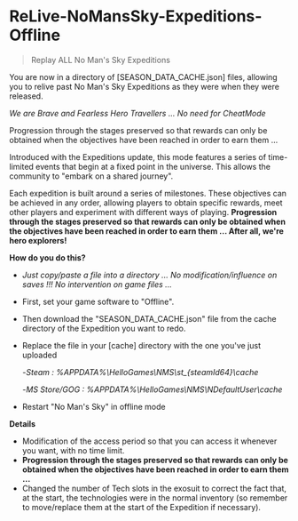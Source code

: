 # ReLive-NoMansSky-Expeditions-Offline

>Replay ALL No Man's Sky Expeditions

You are now in a directory of [SEASON_DATA_CACHE.json] files, allowing you to relive past No Man's Sky Expeditions as they were when they were released.

<i>We are Brave and Fearless Hero Travellers ... No need for CheatMode</i>

Progression through the stages preserved so that rewards can only be obtained when the objectives have been reached in order to earn them ...

Introduced with the Expeditions update, this mode features a series of time-limited events that begin at a fixed point in the universe. This allows the community to "embark on a shared journey".

Each expedition is built around a series of milestones. These objectives can be achieved in any order, allowing players to obtain specific rewards, meet other players and experiment with different ways of playing. <b>Progression through the stages preserved so that rewards can only be obtained when the objectives have been reached in order to earn them ... After all, we're hero explorers! </b>

<b>How do you do this?</b>
- <i>Just copy/paste a file into a directory ... No modification/influence on saves !!! No intervention on game files ...</i>
- First, set your game software to "Offline".
- Then download the "SEASON_DATA_CACHE.json" file from the cache directory of the Expedition you want to redo.
- Replace the file in your [cache] directory with the one you've just uploaded

    -*Steam : %APPDATA%\HelloGames\NMS\st_{steamId64}\cache*

    -*MS Store/GOG : %APPDATA%\HelloGames\NMS\NDefaultUser\cache*

- Restart "No Man's Sky" in offline mode

<b>Details</b>
- Modification of the access period so that you can access it whenever you want, with no time limit.
- <b>Progression through the stages preserved so that rewards can only be obtained when the objectives have been reached in order to earn them ...</b>
- Changed the number of Tech slots in the exosuit to correct the fact that, at the start, the technologies were in the normal inventory (so remember to move/replace them at the start of the Expedition if necessary).
